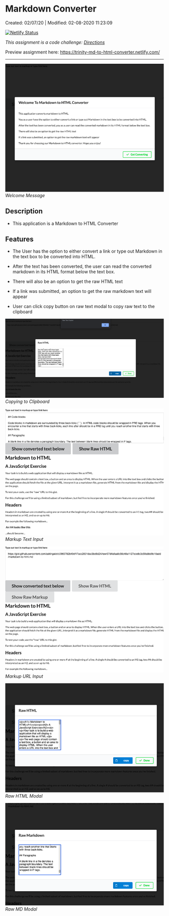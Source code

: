 # Markdown Converter

Created: 02/07/20 | Modified: 02-08-2020 11:23:09

[![Netlify Status](https://api.netlify.com/api/v1/badges/192ee738-9381-4ff8-ac44-340e50bc218a/deploy-status)](https://app.netlify.com/sites/trinity-md-to-html-converter/deploys)

*This assignment is a code challenge: [Directions](directions.md)*

Preview assignment here: https://trinity-md-to-html-converter.netlify.com/
***

![](welcome-message.png)
*Welcome Message*



## Description
- This application is a Markdown to HTML Converter

## Features
- The User has the option to either convert a link or type out Markdown in the text box to be converted into HTML.

- After the text has been converted, the user can read the converted markdown in its HTML format below the text box.

- There will also be an option to get the raw HTML text

- If a link was submitted, an option to get the raw markdown text will appear

- User can click copy button on raw text modal to copy raw text to the clipboard

![](clipboard.png)
*Copying to Clipboard*

![](markup-text-input.png)
*Markup Text Input*

![](markup-url-input.png)
*Markup URL Input*

![](rawhtml.png)
*Raw HTML Modal*

![](rawmd.png)
*Raw MD Modal*